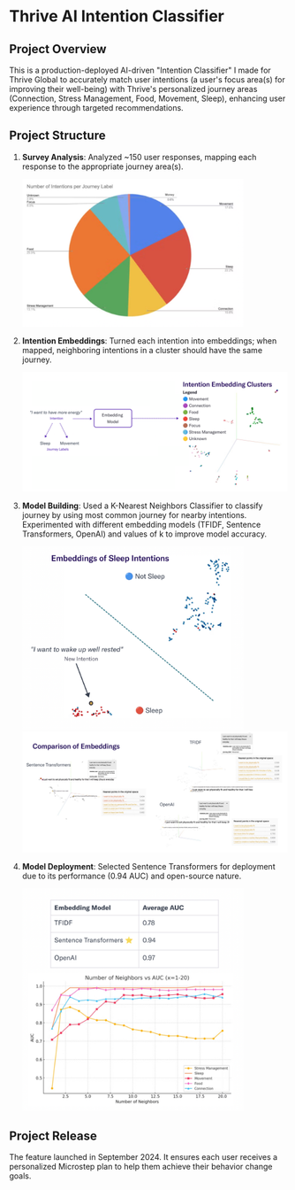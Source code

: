 # Thrive AI Intention Classifier

## Project Overview

This is a production-deployed AI-driven "Intention Classifier" I made for Thrive Global to accurately match user intentions (a user's focus area(s) for improving their well-being) with Thrive's personalized journey areas (Connection, Stress Management, Food, Movement, Sleep), enhancing user experience through targeted recommendations.

## Project Structure

1. **Survey Analysis**: Analyzed ~150 user responses, mapping each response to the appropriate journey area(s).
   
   <img src="img/pie_chart.png" alt="Survey responses by journey" width="400">
3. **Intention Embeddings**: Turned each intention into embeddings; when mapped, neighboring intentions in a cluster should have the same journey.
   
   <img src="img/map_intentions.png" alt="Mapping intentions to embeddings" width="600">
5. **Model Building**: Used a K-Nearest Neighbors Classifier to classify journey by using most common journey for nearby intentions. Experimented with different embedding models (TFIDF, Sentence Transformers, OpenAI) and values of k to improve model accuracy.
   
   <img src="img/knn_sleep.png" alt="Adding new example intention" width="400">
   <img src="img/compare_embeddings.png" alt="Graphical comparison of each embedding model" width="700">
7. **Model Deployment**: Selected Sentence Transformers for deployment due to its performance (0.94 AUC) and open-source nature.

   <img src="img/auc_graph.png" alt="# Neighbors vs. AUC graph" width="400">

## Project Release

The feature launched in September 2024. It ensures each user receives a personalized Microstep plan to help them achieve their behavior change goals.
